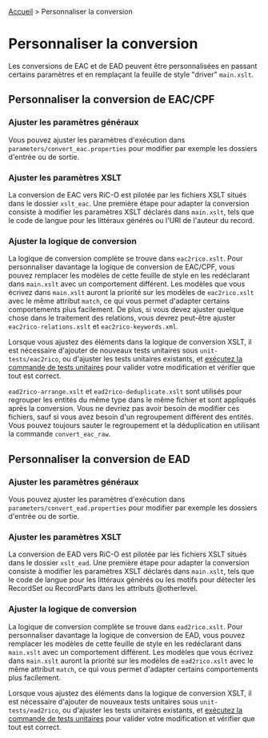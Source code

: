 [Accueil](index.md) > Personnaliser la conversion

# Personnaliser la conversion

Les conversions de EAC et de EAD peuvent être personnalisées en passant 
certains paramètres et en remplaçant la feuille de style "driver" 
`main.xslt`.

## Personnaliser la conversion de EAC/CPF

### Ajuster les paramètres généraux

Vous pouvez ajuster les paramètres d'exécution dans
`parameters/convert_eac.properties` pour modifier par exemple les 
dossiers d'entrée ou de sortie.

### Ajuster les paramètres XSLT

La conversion de EAC vers RiC-O est pilotée par les fichiers XSLT 
situés dans le dossier `xslt_eac`. Une première étape pour adapter la 
conversion consiste à modifier les paramètres XSLT déclarés dans 
`main.xslt`, tels que le code de langue pour les littéraux générés ou 
l'URI de l'auteur du record.

### Ajuster la logique de conversion

La logique de conversion complète se trouve dans `eac2rico.xslt`. 
Pour personnaliser davantage la logique de conversion de EAC/CPF, vous 
pouvez remplacer les modèles de cette feuille de style en les 
redéclarant dans `main.xslt` avec un comportement différent. 
Les modèles que vous écrivez dans `main.xslt` auront la priorité sur les 
modèles de `eac2rico.xslt` avec le même attribut `match`, ce qui vous 
permet d'adapter certains comportements plus facilement. De plus, 
si vous devez ajuster quelque chose dans le traitement des relations, 
vous devrez peut-être ajuster `eac2rico-relations.xslt` et 
`eac2rico-keywords.xml`.

Lorsque vous ajustez des éléments dans la logique de conversion XSLT, 
il est nécessaire d'ajouter de nouveaux tests unitaires sous 
`unit-tests/eac2rico`, ou d'ajuster les tests unitaires existants, et 
[exécutez la commande de tests unitaires](UnitTests.md) pour valider 
votre modification et vérifier que tout est correct.

`ead2rico-arrange.xslt` et `ead2rico-deduplicate.xslt` sont utilisés 
pour regrouper les entités du même type dans le même fichier et sont 
appliqués après la conversion. Vous ne devriez pas avoir 
besoin de modifier ces fichiers, sauf si vous avez besoin d'un 
regroupement différent des entités. Vous pouvez toujours sauter le 
regroupement et la déduplication en utilisant la commande 
`convert_eac_raw`.

## Personnaliser la conversion de EAD

### Ajuster les paramètres généraux

Vous pouvez ajuster les paramètres d'exécution dans 
`parameters/convert_ead.properties` pour modifier par exemple les 
dossiers d'entrée ou de sortie.

### Ajuster les paramètres XSLT

La conversion de EAD vers RiC-O est pilotée par les fichiers XSLT 
situés dans le dossier `xslt_ead`. Une première étape pour adapter la 
conversion consiste à modifier les paramètres XSLT déclarés dans 
`main.xslt`, tels que le code de langue pour les littéraux générés ou 
les motifs pour détecter les RecordSet ou RecordParts dans les 
attributs @otherlevel.

### Ajuster la logique de conversion

La logique de conversion complète se trouve dans `ead2rico.xslt`. 
Pour personnaliser davantage la logique de conversion de EAD, vous 
pouvez remplacer les modèles de cette feuille de style en les 
redéclarant dans `main.xslt` avec un comportement différent. 
Les modèles que vous écrivez dans `main.xslt` auront la priorité sur les 
modèles de `ead2rico.xslt` avec le même attribut `match`, ce qui vous 
permet d'adapter certains comportements plus facilement.

Lorsque vous ajustez des éléments dans la logique de conversion XSLT, 
il est nécessaire d'ajouter de nouveaux tests unitaires sous 
`unit-tests/ead2rico`, ou d'ajuster les tests unitaires existants, et 
[exécutez la commande de tests unitaires](UnitTests.md) pour valider 
votre modification et vérifier que tout est correct.